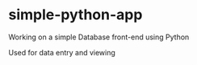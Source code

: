 # simple-python-app

Working on a simple Database front-end using Python   
   
Used for data entry and viewing